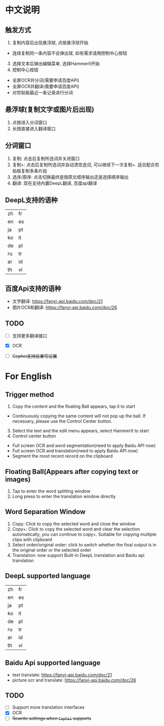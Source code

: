 # 中文说明

## 触发方式
1. 复制内容后出现悬浮球, 点按悬浮球开始
  - 连续复制同一条内容不会弹出球, 如有需求请用控制中心按钮
3. 选择文本后弹出编辑菜单, 选择HammerIt开始
4. 控制中心按钮
  - 全屏OCR并分词(需要申请百度API)
  - 全屏OCR并翻译(需要申请百度API)
  - 对剪贴板最近一条记录进行分词

## 悬浮球(复制文字或图片后出现)
1. 点按进入分词窗口
2. 长按直接进入翻译窗口

## 分词窗口
1. 复制: 点击后复制所选词并关闭窗口
2. 复制+: 点击后复制所选词并自动清空选词, 可以继续下一次复制+. 适合配合剪贴板复制多条片段
3. 选序/原序: 点击切换最终是按原文顺序输出还是选择顺序输出
4. 翻译: 现在支持内置DeepL翻译, 百度api翻译

## DeepL支持的语种
|   |  |
| -- | -- |
| zh | fr |
| en | es |
| ja | pt |
| ko | it |
| de | pl |
| ru | tr |
| ar | id |
| th | vi |

## 百度Api支持的语种
* 文字翻译: https://fanyi-api.baidu.com/doc/21
* 图片OCR和翻译: https://fanyi-api.baidu.com/doc/26

## TODO
- [ ] 支持更多翻译接口
- [x] OCR
- [ ] ~~Cephei支持后重写设置~~


# For English

## Trigger method
1. Copy the content and the floating Ball appears, tap it to start
  - Continuously copying the same content will not pop up the ball. If necessary, please use the Control Center button.
3. Select the text and the edit menu appears, select HammerIt to start
4. Control center button
  - Full screen OCR and word segmentation(need to apply Baidu API now)
  - Full screen OCR and translation(need to apply Baidu API now)
  - Segment the most recent record on the clipboard

## Floating Ball(Appears after copying text or images)
1. Tap to enter the word splitting window
2. Long press to enter the translation window directly

## Word Separation Window
1. Copy: Click to copy the selected word and close the window
2. Copy+: Click to copy the selected word and clear the selection automatically, you can continue to copy+. Suitable for copying multiple clips with clipboard
3. Select order/original order: click to switch whether the final output is in the original order or the selected order
4. Translation: now support Built-in DeepL translation and Baidu api translation

## DeepL supported language
|   |  |
| -- | -- |
| zh | fr |
| en | es |
| ja | pt |
| ko | it |
| de | pl |
| ru | tr |
| ar | id |
| th | vi |

## Baidu Api supported language
* text translate: https://fanyi-api.baidu.com/doc/21
* picture ocr and translate: https://fanyi-api.baidu.com/doc/26

## TODO
- [ ] Support more translation interfaces
- [x] OCR
- [ ] ~~Rewrite settings when `Cephei` supports~~
